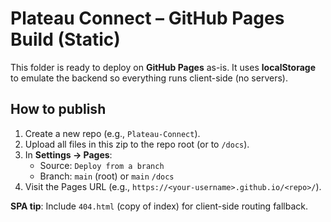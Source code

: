 # Plateau Connect – GitHub Pages Build (Static)

This folder is ready to deploy on **GitHub Pages** as-is. It uses **localStorage** to emulate the backend so everything runs client-side (no servers).

## How to publish
1. Create a new repo (e.g., `Plateau-Connect`).
2. Upload all files in this zip to the repo root (or to `/docs`).
3. In **Settings → Pages**: 
   - Source: `Deploy from a branch`
   - Branch: `main` (root) or `main` `/docs`
4. Visit the Pages URL (e.g., `https://<your-username>.github.io/<repo>/`).

**SPA tip**: Include `404.html` (copy of index) for client-side routing fallback.

